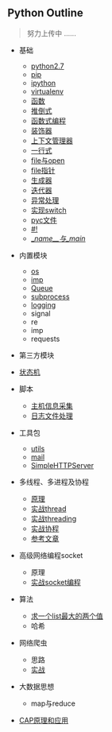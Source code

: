 ## Python Outline
> 努力上传中 ......

- 基础
    -  [python2.7](https://github.com/467754239/python/blob/master/basic/python2.7.md)
    -  [pip](https://github.com/467754239/python/blob/master/basic/pip.md)
    -  [ipython](https://github.com/467754239/python/blob/master/basic/ipython.md)
    -  [virtualenv](https://github.com/467754239/python/blob/master/basic/virtualenv_doc.md)
    -  [函数](https://github.com/467754239/python/blob/master/basic/function_doc.md)
    -  [推倒式](https://github.com/467754239/python/blob/master/basic/analytical_doc.md)
    -  [函数式编程](https://github.com/467754239/python/blob/master/basic/function_program_doc.md)
    -  [装饰器](https://github.com/467754239/python/blob/master/basic/decorate_doc.md)
    -  [上下文管理器](https://github.com/467754239/python/blob/master/basic/context_manager_doc.md)
    -  [一行式](https://github.com/467754239/python/blob/master/basic/oneline_doc.md)
    -  [file与open](https://github.com/467754239/python/blob/master/basic/file.md)
    -  [file指针](https://github.com/467754239/python/blob/master/basic/file_pos_doc.md)
    -  [生成器](https://github.com/467754239/python/blob/master/basic/generator_doc.md)
    -  [迭代器](https://github.com/467754239/python/blob/master/basic/iterators_doc.md)
    -  [异常处理](https://github.com/467754239/python/blob/master/basic/exception_doc.md)
    -  [实现switch](https://github.com/467754239/python/blob/master/basic/switch_doc.md)
    -  [pyc文件](https://github.com/467754239/python/blob/master/basic/pyc_doc.md)
    -  [#!](https://github.com/467754239/python/blob/master/basic/shebang_doc.md)
    -  [\__name__与\__main__](https://github.com/467754239/python/blob/master/basic/name_main_doc.md)

- 内置模块
    - [os](https://github.com/467754239/python/blob/master/builtin_module/os_doc.md)
    - [imp](https://github.com/467754239/python/blob/master/builtin_module/imp_doc.md)
    - [Queue](https://github.com/467754239/python/blob/master/builtin_module/queue_doc.md)
    - [subprocess](https://github.com/467754239/python/blob/master/builtin_module/subprocess_doc.md)
    - [logging](https://github.com/467754239/python/blob/master/builtin_module/logging_doc.md)
    - signal
    - re 
    - imp
    - requests

- 第三方模块

- [状态机](https://github.com/467754239/python/blob/master/state_machine/doc_01.md)

- 脚本
    - [主机信息采集](https://github.com/467754239/python/blob/master/scripts/moniItems_doc.md)
    - [日志文件处理](https://github.com/467754239/python/blob/master/scripts/handle_log.md)

- 工具包
    - [utils](https://github.com/467754239/python/blob/master/tools/db_utils)
    - [mail](https://github.com/467754239/python/blob/master/tools/mail)
    - [SimpleHTTPServer](https://docs.python.org/2/library/simplehttpserver.html)

- 多线程、多进程及协程 
    - [原理](https://github.com/467754239/python/blob/master/concurrent_programming/principle.md)
    - [实战thread](https://github.com/467754239/python/blob/master/concurrent_programming/thread.md)
    - [实战threading](https://github.com/467754239/python/blob/master/concurrent_programming/threading.md)
    - [实战协程](https://github.com/467754239/python/blob/master/concurrent_programming/gevent.md) 
    - [参考文章](https://github.com/467754239/python/blob/master/concurrent_programming/reference_doc.md)

- 高级网络编程socket
    -  原理
    -  [实战socket编程](https://github.com/467754239/python/blob/master/socket/socket_doc.md)

- 算法 
    -  [求一个list最大的两个值](https://github.com/467754239/python/blob/master/algorithm/list_sort.md)
    -  哈希

- 网络爬虫
    - 思路
    - [实战](https://github.com/467754239/python/blob/master/web_spider/web_spider_doc.md)

- 大数据思想 
    -  map与reduce

- [CAP原理和应用](./cap/cap_doc.md)
